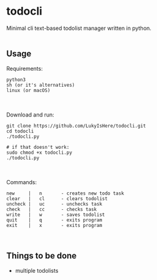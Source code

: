 # todocli
Minimal cli text-based todolist manager written in python.<br/>
<br/>
## Usage
Requirements:
```
python3
sh (or it's alternatives)
linux (or macOS)
```
<br/> <br/>
Download and run:
```
git clone https://github.com/LukyIsHere/todocli.git
cd todocli
./todocli.py

# if that doesn't work:
sudo chmod +x todocli.py
./todocli.py
```
<br/><br/>
Commands:
```
new     |   n       - creates new todo task
clear   |   cl      - clears todolist
uncheck |   uc      - unchecks task
check   |   cc      - checks task
write   |   w       - saves todolist
quit    |   q       - exits program
exit    |   x       - exits program
```
<br>


## Things to be done
* multiple todolists
